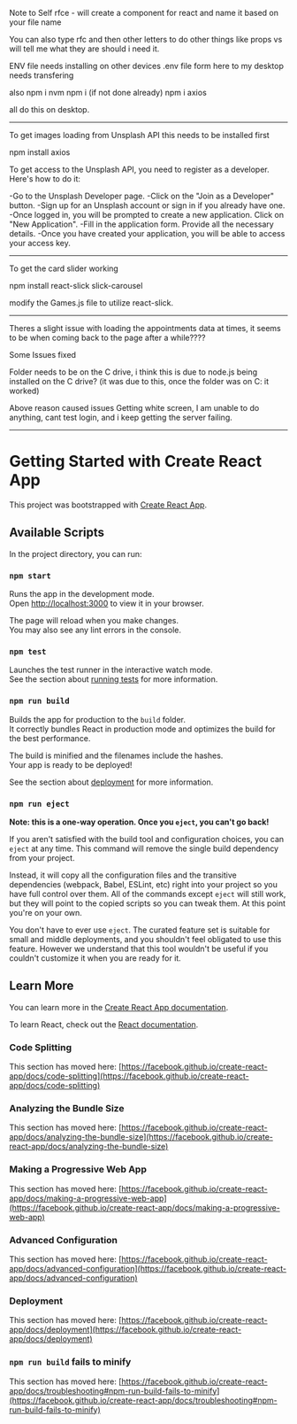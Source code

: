 Note to Self
rfce - will create a component for react and name it based on your file name

You can also type rfc and then other letters to do other things like props vs will tell me what they are should i need it.

ENV file needs installing on other devices
.env file form here to my desktop needs transfering

also npm i nvm
npm i (if not done already)
npm i axios

all do this on desktop.

-----------------------------------------------------------------------
To get images loading from Unsplash API this needs to be installed first

npm install axios

To get access to the Unsplash API, you need to register as a developer. Here's how to do it:

-Go to the Unsplash Developer page.
-Click on the "Join as a Developer" button.
-Sign up for an Unsplash account or sign in if you already have one.
-Once logged in, you will be prompted to create a new application. Click on "New Application".
-Fill in the application form. Provide all the necessary details.
-Once you have created your application, you will be able to access your access key.

------------------------------------------------------------------------
To get the card slider working 

npm install react-slick slick-carousel

modify the Games.js file to utilize react-slick.

------------------------------------------------------------------------
Theres a slight issue with loading the appointments data at times, it seems to be when coming back to the page after a while????

Some Issues fixed

Folder needs to be on the C drive, i think this is due to node.js being installed on the C drive? (it was due to this, once the folder was on C: it worked)


Above reason caused issues
Getting white screen, I am unable to do anything, cant test login, and i keep getting the server failing.

------------------------------------------------------------------------



# Getting Started with Create React App

This project was bootstrapped with [Create React App](https://github.com/facebook/create-react-app).

## Available Scripts

In the project directory, you can run:

### `npm start`

Runs the app in the development mode.\
Open [http://localhost:3000](http://localhost:3000) to view it in your browser.

The page will reload when you make changes.\
You may also see any lint errors in the console.

### `npm test`

Launches the test runner in the interactive watch mode.\
See the section about [running tests](https://facebook.github.io/create-react-app/docs/running-tests) for more information.

### `npm run build`

Builds the app for production to the `build` folder.\
It correctly bundles React in production mode and optimizes the build for the best performance.

The build is minified and the filenames include the hashes.\
Your app is ready to be deployed!

See the section about [deployment](https://facebook.github.io/create-react-app/docs/deployment) for more information.

### `npm run eject`

**Note: this is a one-way operation. Once you `eject`, you can't go back!**

If you aren't satisfied with the build tool and configuration choices, you can `eject` at any time. This command will remove the single build dependency from your project.

Instead, it will copy all the configuration files and the transitive dependencies (webpack, Babel, ESLint, etc) right into your project so you have full control over them. All of the commands except `eject` will still work, but they will point to the copied scripts so you can tweak them. At this point you're on your own.

You don't have to ever use `eject`. The curated feature set is suitable for small and middle deployments, and you shouldn't feel obligated to use this feature. However we understand that this tool wouldn't be useful if you couldn't customize it when you are ready for it.

## Learn More

You can learn more in the [Create React App documentation](https://facebook.github.io/create-react-app/docs/getting-started).

To learn React, check out the [React documentation](https://reactjs.org/).

### Code Splitting

This section has moved here: [https://facebook.github.io/create-react-app/docs/code-splitting](https://facebook.github.io/create-react-app/docs/code-splitting)

### Analyzing the Bundle Size

This section has moved here: [https://facebook.github.io/create-react-app/docs/analyzing-the-bundle-size](https://facebook.github.io/create-react-app/docs/analyzing-the-bundle-size)

### Making a Progressive Web App

This section has moved here: [https://facebook.github.io/create-react-app/docs/making-a-progressive-web-app](https://facebook.github.io/create-react-app/docs/making-a-progressive-web-app)

### Advanced Configuration

This section has moved here: [https://facebook.github.io/create-react-app/docs/advanced-configuration](https://facebook.github.io/create-react-app/docs/advanced-configuration)

### Deployment

This section has moved here: [https://facebook.github.io/create-react-app/docs/deployment](https://facebook.github.io/create-react-app/docs/deployment)

### `npm run build` fails to minify

This section has moved here: [https://facebook.github.io/create-react-app/docs/troubleshooting#npm-run-build-fails-to-minify](https://facebook.github.io/create-react-app/docs/troubleshooting#npm-run-build-fails-to-minify)
